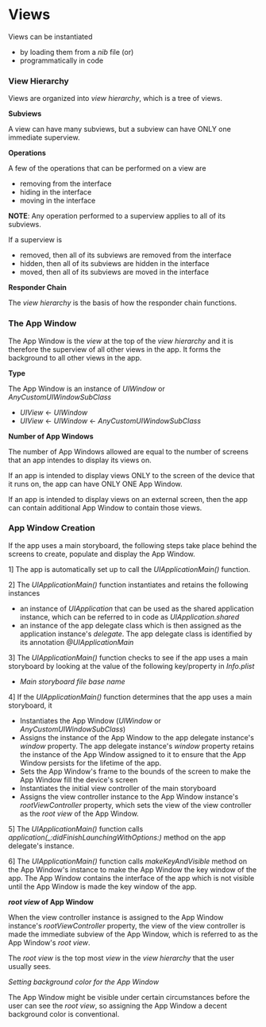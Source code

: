 # Views

Views can be instantiated

* by loading them from a *nib* file (or)
* programmatically in code

### View Hierarchy

Views are organized into *view hierarchy*, which is a tree of views.

**Subviews**

A view can have many subviews, but a subview can have ONLY one immediate superview. 

**Operations**

A few of the operations that can be performed on a view are

* removing from the interface
* hiding in the interface
* moving in the interface

**NOTE**: Any operation performed to a superview applies to all of its subviews.

If a superview is 

* removed, then all of its subviews are removed from the interface
* hidden, then all of its subviews are hidden in the interface
* moved, then all of its subviews are moved in the interface

**Responder Chain**

The *view hierarchy* is the basis of how the responder chain functions. 

### The App Window

The App Window is the *view* at the top of the *view hierarchy* and it is therefore the superview of all other views in the app. 
It forms the background to all other views in the app. 

**Type**

The App Window is an instance of *UIWindow* or *AnyCustomUIWindowSubClass*

* *UIView* <- *UIWindow*
* *UIView* <- *UIWindow* <- *AnyCustomUIWindowSubClass*

**Number of App Windows**

The number of App Windows allowed are equal to the number of screens that an app intendes to display its views on. 

If an app is intended to display views ONLY to the screen of the device that it runs on, the app can have ONLY ONE App Window.

If an app is intended to display views on an external screen, then the app can contain additional App Window to contain those views.

### App Window Creation

If the app uses a main storyboard, the following steps take place behind the screens to create, populate and display the App Window.

1] The app is automatically set up to call the *UIApplicationMain()* function.

2] The *UIApplicationMain()* function instantiates and retains the following instances

* an instance of *UIApplication* that can be used as the shared application instance, which can be referred to in code as *UIApplication.shared*
* an instance of the app delegate class which is then assigned as the application instance's *delegate*. The app delegate class is identified by its annotation *@UIApplicationMain* 

3] The *UIApplicationMain()* function checks to see if the app uses a main storyboard by looking at the value of the following key/property in *Info.plist*

* *Main storyboard file base name*

4] If the *UIApplicationMain()* function determines that the app uses a main storyboard, it 

* Instantiates the App Window (*UIWindow* or *AnyCustomUIWindowSubClass*)
* Assigns the instance of the App Window to the app delegate instance's *window* property. The app delegate instance's *window* property retains the instance of the App Window assigned to it to ensure that the App Window persists for the lifetime of the app.
* Sets the App Window's frame to the bounds of the screen to make the App Window fill the device's screen
* Instantiates the initial view controller of the main storyboard
* Assigns the view controller instance to the App Window instance's *rootViewController* property, which sets the view of the view controller as the *root view* of the App Window.

5] The *UIApplicationMain()* function calls *application(_:didFinishLaunchingWithOptions:)* method on the app delegate's instance.

6] The *UIApplicationMain()* function calls *makeKeyAndVisible* method on the App Window's instance to make the App Window the key window of the app. The App Window contains the interface of the app which is not visible until the App Window is made the key window of the app. 

***root view* of App Window**

When the view controller instance is assigned to the App Window instance's *rootViewController* property, the view of the view controller is made the immediate subview of the App Window, which is referred to as the App Window's *root view*. 

The *root view* is the top most *view* in the *view hierarchy* that the user usually sees.

*Setting background color for the App Window*

The App Window might be visible under certain circumstances before the user can see the *root view*, so assigning the App Window a decent background color is conventional.









